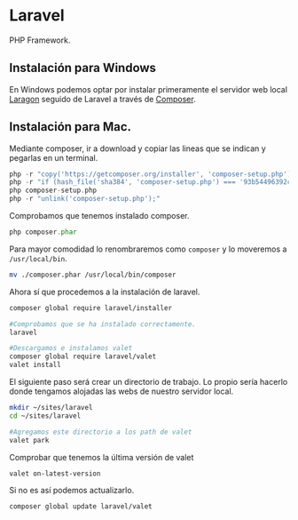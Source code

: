 # Laravel
PHP Framework.

## Instalación para Windows 
En Windows podemos optar por instalar primeramente el servidor web local [Laragon](https://laragon.org/) seguido de Laravel a través de [Composer](https://getcomposer.org/).

## Instalación para Mac.
Mediante composer, ir a download y copiar las lineas que se indican y pegarlas en un terminal.
```php
php -r "copy('https://getcomposer.org/installer', 'composer-setup.php');"
php -r "if (hash_file('sha384', 'composer-setup.php') === '93b54496392c062774670ac18b134c3b3a95e5a5e5c8f1a9f115f203b75bf9a129d5daa8ba6a13e2cc8a1da0806388a8') { echo 'Installer verified'; } else { echo 'Installer corrupt'; unlink('composer-setup.php'); } echo PHP_EOL;"
php composer-setup.php
php -r "unlink('composer-setup.php');"
```
Comprobamos que tenemos instalado composer.
```php
php composer.phar
```

Para mayor comodidad lo renombraremos como `composer` y lo moveremos a `/usr/local/bin`.
```bash
mv ./composer.phar /usr/local/bin/composer
```

Ahora sí que procedemos a la instalación de laravel.
```bash
composer global require laravel/installer

#Comprobamos que se ha instalado correctamente.
laravel

#Descargamos e instalamos valet
composer global require laravel/valet
valet install
```
El siguiente paso será crear un directorio de trabajo. Lo propio sería hacerlo donde tengamos alojadas las webs de nuestro servidor local.
```bash
mkdir ~/sites/laravel
cd ~/sites/laravel

#Agregamos este directorio a los path de valet
valet park
```

Comprobar que tenemos la última versión de valet
```bash
valet on-latest-version
```
Si no es así podemos actualizarlo.
```bash
composer global update laravel/valet
```
